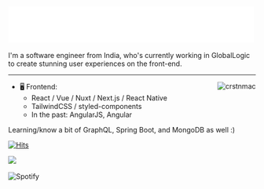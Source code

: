 <img src="https://raw.githubusercontent.com/crstnmac/crstnmac/73cd0df2e0391be51214eb7be4ae880e22a61932/wave.svg" alt=":wave:" />

I'm a software engineer from India, who's currently working in GlobalLogic to create stunning user experiences on the front-end.

---

<a href="https://discord.com/users/484623360899284992" target="blank"><p><img align="right" src="https://lanyard.cnrad.dev/api/484623360899284992" alt="crstnmac" /></p></a>

- 🖥️ Frontend:
  - React / Vue / Nuxt / Next.js / React Native
  - TailwindCSS / styled-components
  - In the past: AngularJS, Angular

Learning/know a bit of GraphQL, Spring Boot, and MongoDB as well :)

[![Hits](https://hits.link/hits?url=https://github.com/crstnmac&bgLeft=444444&bgRight=575fff&label=visits)](https://hits.link)

<object data="https://now-play.vercel.app/api/generate?uid=efc4792d-dd75-404f-a518-32caada147f9&theme=dark" >

  <img src="https://now-play.vercel.app/api/generate?uid=efc4792d-dd75-404f-a518-32caada147f9&theme=dark" />

</object>

![Spotify](https://spotify-recently-played-readme.vercel.app/api?user=xpxdzn2hztvea9akz2unakmuc)
